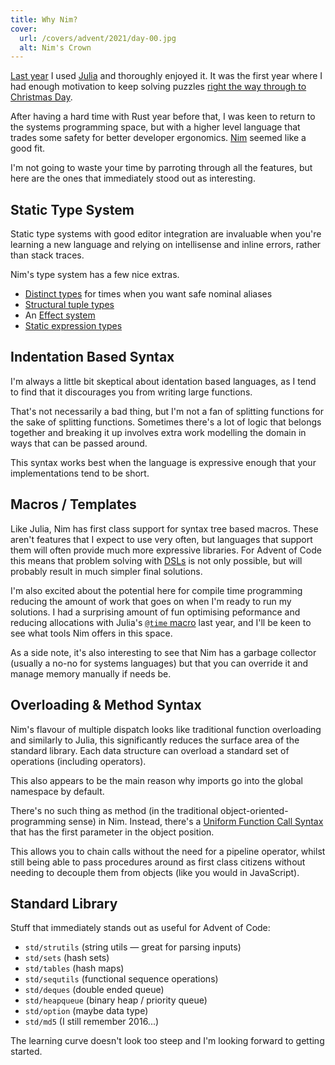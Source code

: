 ```yaml
---
title: Why Nim?
cover:
  url: /covers/advent/2021/day-00.jpg
  alt: Nim's Crown
---
```


[Last year](https://adventofcode.com/2020) I used [Julia](https://julialang.org/) and thoroughly enjoyed it. It was the first year where I had enough motivation to keep solving puzzles [right the way through to Christmas Day](https://github.com/danprince/advent-of-code/tree/master/2020).

After having a hard time with Rust year before that, I was keen to return to the systems programming space, but with a higher level language that trades some safety for better developer ergonomics. [Nim](https://nim-lang.org/) seemed like a good fit.

I'm not going to waste your time by parroting through all the features, but here are the ones that immediately stood out as interesting.

## Static Type System
Static type systems with good editor integration are invaluable when you're learning a new language and relying on intellisense and inline errors, rather than stack traces.

Nim's type system has a few nice extras.
- [Distinct types](https://nim-lang.org/docs/manual.html#types-distinct-type) for times when you want safe nominal aliases
- [Structural tuple types](https://nim-lang.org/docs/manual.html#types-tuples-and-object-types)
- An [Effect system](https://nim-lang.org/docs/manual.html#effect-system)
- [Static expression types](https://nim-lang.org/docs/manual.html#special-types-static-t)

## Indentation Based Syntax
I'm always a little bit skeptical about identation based languages, as I tend to find that it discourages you from writing large functions.

That's not necessarily a bad thing, but I'm not a fan of splitting functions for the sake of splitting functions. Sometimes there's a lot of logic that belongs together and breaking it up involves extra work modelling the domain in ways that can be passed around.

This syntax works best when the language is expressive enough that your implementations tend to be short.

## Macros / Templates
Like Julia, Nim has first class support for syntax tree based macros. These aren't features that I expect to use very often, but languages that support them will often provide much more expressive libraries. For Advent of Code this means that problem solving with [DSLs](https://en.wikipedia.org/wiki/Domain-specific_language) is not only possible, but will probably result in much simpler final solutions.

I'm also excited about the potential here for compile time programming reducing the amount of work that goes on when I'm ready to run my solutions. I had a surprising amount of fun optimising peformance and reducing allocations with Julia's [`@time` macro](https://docs.julialang.org/en/v1/base/base/#Base.@time) last year, and I'll be keen to see what tools Nim offers in this space.

As a side note, it's also interesting to see that Nim has a garbage collector (usually a no-no for systems languages) but that you can override it and manage memory manually if needs be.

## Overloading & Method Syntax
Nim's flavour of multiple dispatch looks like traditional function overloading and similarly to Julia, this significantly reduces the surface area of the standard library. Each data structure can overload a standard set of operations (including operators).

This also appears to be the main reason why imports go into the global namespace by default.

There's no such thing as method (in the traditional object-oriented-programming sense) in Nim. Instead, there's a [Uniform Function Call Syntax](https://nim-lang.org/docs/manual.html#procedures-method-call-syntax) that has the first parameter in the object position.

This allows you to chain calls without the need for a pipeline operator, whilst still being able to pass procedures around as first class citizens without needing to decouple them from objects (like you would in JavaScript).

## Standard Library
Stuff that immediately stands out as useful for Advent of Code:
- `std/strutils` (string utils — great for parsing inputs)
- `std/sets` (hash sets)
- `std/tables` (hash maps)
- `std/sequtils` (functional sequence operations)
- `std/deques` (double ended queue)
- `std/heapqueue` (binary heap / priority queue)
- `std/option` (maybe data type)
- `std/md5` (I still remember 2016...)

The learning curve doesn't look too steep and I'm looking forward to getting started.


